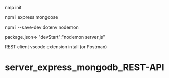 nmp init

npm i express mongoose

npm i --save-dev dotenv nodemon

package.json=> "devStart":"nodemon server.js"

REST client vscode extension intall (or Postman)
# server_express_mongodb_REST-API
